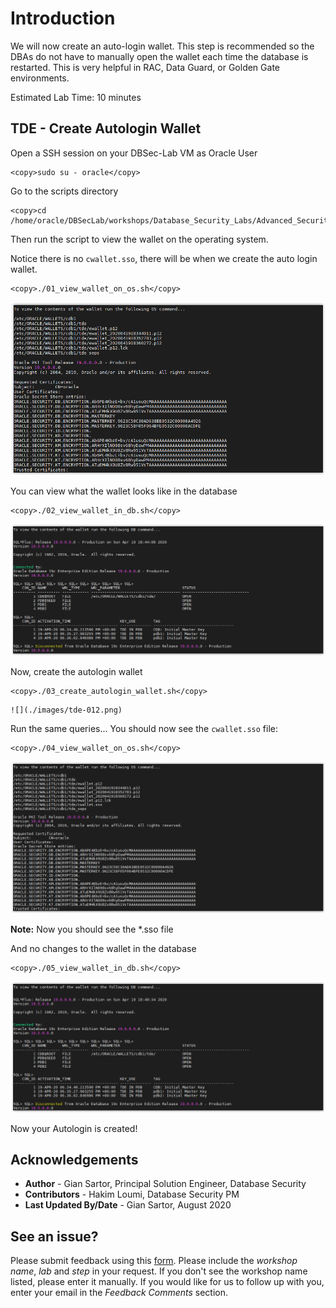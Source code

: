 # Introduction

We will now create an auto-login wallet. This step is recommended so the DBAs do not have to manually open the wallet each time the database is restarted. This is very helpful in RAC, Data Guard, or Golden Gate environments.

Estimated Lab Time: 10 minutes

## TDE - Create Autologin Wallet

Open a SSH session on your DBSec-Lab VM as Oracle User

````
<copy>sudo su - oracle</copy>
````

Go to the scripts directory

````
<copy>cd /home/oracle/DBSecLab/workshops/Database_Security_Labs/Advanced_Security/TDE/Create_Autologin_Wallet</copy>
````
	
Then run the script to view the wallet on the operating system.

Notice there is no `cwallet.sso`, there will be when we create the auto login wallet.

````        
<copy>./01_view_wallet_on_os.sh</copy>
````
    
   ![](./images/tde-010.png)

You can view what the wallet looks like in the database

````
<copy>./02_view_wallet_in_db.sh</copy>
````    
    
   ![](./images/tde-011.png)

Now, create the autologin wallet

````
<copy>./03_create_autologin_wallet.sh</copy>
````

    ![](./images/tde-012.png)

Run the same queries... You should now see the `cwallet.sso` file:

````
<copy>./04_view_wallet_on_os.sh</copy>
````    
 
   ![](./images/tde-013.png)


**Note:** Now you should see the *.sso file

And no changes to the wallet in the database

````
<copy>./05_view_wallet_in_db.sh</copy>
````

   ![](./images/tde-014.png)

Now your Autologin is created!

## Acknowledgements
- **Author** - Gian Sartor, Principal Solution Engineer, Database Security
- **Contributors** - Hakim Loumi, Database Security PM
- **Last Updated By/Date** - Gian Sartor, August 2020

## See an issue?
Please submit feedback using this [form](https://apexapps.oracle.com/pls/apex/f?p=133:1:::::P1_FEEDBACK:1). Please include the *workshop name*, *lab* and *step* in your request.  If you don't see the workshop name listed, please enter it manually. If you would like for us to follow up with you, enter your email in the *Feedback Comments* section.
